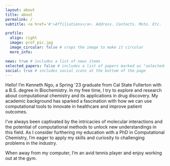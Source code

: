```yaml
---
layout: about
title: about
permalink: /
subtitle: <a href='#'>Affiliations</a>. Address. Contacts. Moto. Etc.

profile:
  align: right
  image: prof_pic.jpg
  image_circular: false # crops the image to make it circular
  more_info: 

news: true # includes a list of news items
selected_papers: false # includes a list of papers marked as "selected={true}"
social: true # includes social icons at the bottom of the page
---
```


Hello! I’m Kenneth Ngo, a Spring '23 graduate from Cal State Fullerton with a B.S. degree in Biochemistry. In my free time, I try to explore and research about computational chemistry and its applications in drug discovery. My academic background has sparked a fascination with how we can use computational tools to innovate in healthcare and improve patient outcomes.

I’ve always been captivated by the intricacies of molecular interactions and the potential of computational methods to unlock new understandings in this field. As I consider furthering my education with a PhD in Computational Chemistry, I’m eager to apply my skills and curiosity to challenging problems in the industry.

When away from my computer, I’m an avid tennis player and enjoy working out at the gym.

